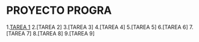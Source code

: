 # PROYECTO PROGRA 
1.[TAREA 1](https://github.com/Juanjo009/Codigos-de-Progra-/blob/main/ECUACIONES%20LINEALES%20PT%201%20MATRIZ%202.py)
2.[TAREA 2]
3.[TAREA 3]
4.[TAREA 4]
5.[TAREA 5]
6.[TAREA 6]
7.[TAREA 7]
8.[TAREA 8]
9.[TAREA 9]

